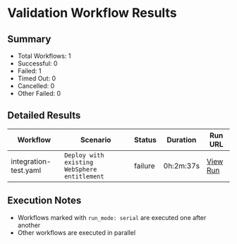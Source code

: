 # Validation Workflow Results

## Summary
- Total Workflows: 1
- Successful: 0
- Failed: 1
- Timed Out: 0
- Cancelled: 0
- Other Failed: 0

## Detailed Results

| Workflow | Scenario | Status | Duration | Run URL |
|----------|----------|---------|-----------|----------|
| integration-test.yaml | `Deploy with existing WebSphere entitlement` | failure | 0h:2m:37s | [View Run](https://github.com/azure-javaee/azure.websphere-traditional.singleserver/actions/runs/16440006806) |


## Execution Notes
- Workflows marked with `run_mode: serial` are executed one after another
- Other workflows are executed in parallel
